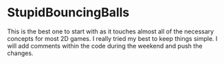# StupidBouncingBalls
This is the best one to start with as it touches almost all of the necessary concepts for most 2D games.
I really tried my best to keep things simple. I will add comments within the code during the weekend and push the changes.
